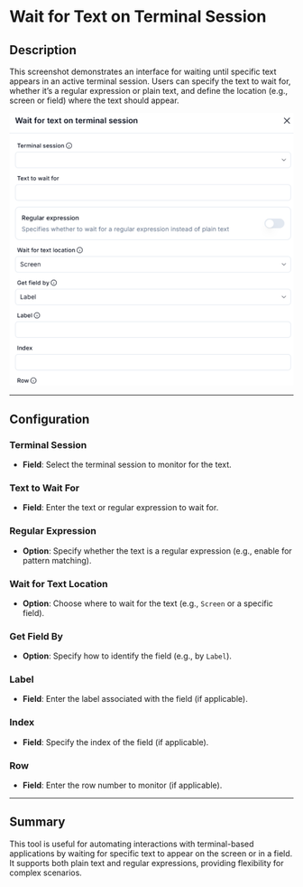 # Wait for Text on Terminal Session

## Description

This screenshot demonstrates an interface for waiting until specific text appears in an active terminal session. Users can specify the text to wait for, whether it’s a regular expression or plain text, and define the location (e.g., screen or field) where the text should appear.

![alt text](wait-for-text-on-terminal-session-1.png)

---

## Configuration

### Terminal Session

- **Field**: Select the terminal session to monitor for the text.

### Text to Wait For

- **Field**: Enter the text or regular expression to wait for.

### Regular Expression

- **Option**: Specify whether the text is a regular expression (e.g., enable for pattern matching).

### Wait for Text Location

- **Option**: Choose where to wait for the text (e.g., `Screen` or a specific field).

### Get Field By

- **Option**: Specify how to identify the field (e.g., by `Label`).

### Label

- **Field**: Enter the label associated with the field (if applicable).

### Index

- **Field**: Specify the index of the field (if applicable).

### Row

- **Field**: Enter the row number to monitor (if applicable).

---

## Summary

This tool is useful for automating interactions with terminal-based applications by waiting for specific text to appear on the screen or in a field. It supports both plain text and regular expressions, providing flexibility for complex scenarios.
